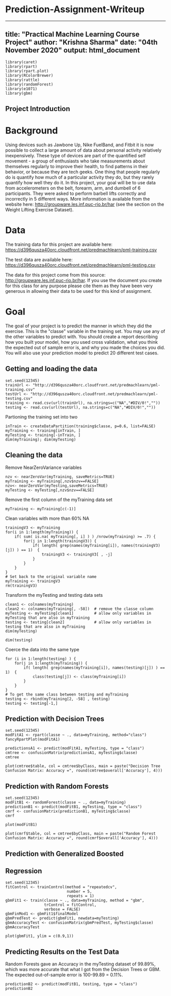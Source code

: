 # Prediction-Assignment-Writeup

---
title: "Practical Machine Learning Course Project"
author: "Krishna Sharma"
date: "04th November 2020"
output: html_document
---
```{r}
library(caret)
library(rpart)
library(rpart.plot)
library(RColorBrewer)
library(rattle)
library(randomForest)
library(e1071)
library(gbm)
```

## Project Introduction

# Background

Using devices such as Jawbone Up, Nike FuelBand, and Fitbit it is now possible to collect a large amount of data about personal activity relatively inexpensively. These type of devices are part of the quantified self movement - a group of enthusiasts who take measurements about themselves regularly to improve their health, to find patterns in their behavior, or because they are tech geeks. One thing that people regularly do is quantify how much of a particular activity they do, but they rarely quantify how well they do it. In this project, your goal will be to use data from accelerometers on the belt, forearm, arm, and dumbell of 6 participants. They were asked to perform barbell lifts correctly and incorrectly in 5 different ways. More information is available from the website here: http://groupware.les.inf.puc-rio.br/har (see the section on the Weight Lifting Exercise Dataset).

# Data

The training data for this project are available here: https://d396qusza40orc.cloudfront.net/predmachlearn/pml-training.csv

The test data are available here: https://d396qusza40orc.cloudfront.net/predmachlearn/pml-testing.csv

The data for this project come from this source: http://groupware.les.inf.puc-rio.br/har. If you use the document you create for this class for any purpose please cite them as they have been very generous in allowing their data to be used for this kind of assignment.

# Goal

The goal of your project is to predict the manner in which they did the exercise. This is the "classe" variable in the training set. You may use any of the other variables to predict with. You should create a report describing how you built your model, how you used cross validation, what you think the expected out of sample error is, and why you made the choices you did. You will also use your prediction model to predict 20 different test cases.

## Getting and loading the data

```{r}
set.seed(12345)
trainUrl <- "http://d396qusza40orc.cloudfront.net/predmachlearn/pml-training.csv"
testUrl <- "http://d396qusza40orc.cloudfront.net/predmachlearn/pml-testing.csv"
training <- read.csv(url(trainUrl), na.strings=c("NA","#DIV/0!",""))
testing <- read.csv(url(testUrl), na.strings=c("NA","#DIV/0!",""))
```

Partioning the training set into two

```{r}
inTrain <- createDataPartition(training$classe, p=0.6, list=FALSE)
myTraining <- training[inTrain, ]
myTesting <- training[-inTrain, ]
dim(myTraining); dim(myTesting)
```

## Cleaning the data

Remove NearZeroVariance variables

```{r}
nzv <- nearZeroVar(myTraining, saveMetrics=TRUE)
myTraining <- myTraining[,nzv$nzv==FALSE]
nzv<- nearZeroVar(myTesting,saveMetrics=TRUE)
myTesting <- myTesting[,nzv$nzv==FALSE]
```

Remove the first column of the myTraining data set

```{r}
myTraining <- myTraining[c(-1)]
```

Clean variables with more than 60% NA

```{r}
trainingV3 <- myTraining
for(i in 1:length(myTraining)) {
    if( sum( is.na( myTraining[, i] ) ) /nrow(myTraining) >= .7) {
        for(j in 1:length(trainingV3)) {
            if( length( grep(names(myTraining[i]), names(trainingV3)[j]) ) == 1)  {
                trainingV3 <- trainingV3[ , -j]
            }   
        } 
    }
}
# Set back to the original variable name
myTraining <- trainingV3
rm(trainingV3)
```

Transform the myTesting and testing data sets

```{r}
clean1 <- colnames(myTraining)
clean2 <- colnames(myTraining[, -58])  # remove the classe column
myTesting <- myTesting[clean1]         # allow only variables in myTesting that are also in myTraining
testing <- testing[clean2]             # allow only variables in testing that are also in myTraining
dim(myTesting)
```

```{r}
dim(testing)
```

Coerce the data into the same type

```{r}
for (i in 1:length(testing) ) {
    for(j in 1:length(myTraining)) {
        if( length( grep(names(myTraining[i]), names(testing)[j]) ) == 1)  {
            class(testing[j]) <- class(myTraining[i])
        }      
    }      
}
# To get the same class between testing and myTraining
testing <- rbind(myTraining[2, -58] , testing)
testing <- testing[-1,]
```

## Prediction with Decision Trees

```{r}
set.seed(12345)
modFitA1 <- rpart(classe ~ ., data=myTraining, method="class")
fancyRpartPlot(modFitA1)
```

```{r}
predictionsA1 <- predict(modFitA1, myTesting, type = "class")
cmtree <- confusionMatrix(predictionsA1, myTesting$classe)
cmtree
```

```{r}
plot(cmtree$table, col = cmtree$byClass, main = paste("Decision Tree Confusion Matrix: Accuracy =", round(cmtree$overall['Accuracy'], 4)))
```

## Prediction with Random Forests

```{r}
set.seed(12345)
modFitB1 <- randomForest(classe ~ ., data=myTraining)
predictionB1 <- predict(modFitB1, myTesting, type = "class")
cmrf <- confusionMatrix(predictionB1, myTesting$classe)
cmrf
```

```{r}
plot(modFitB1)
```

```{r}
plot(cmrf$table, col = cmtree$byClass, main = paste("Random Forest Confusion Matrix: Accuracy =", round(cmrf$overall['Accuracy'], 4)))
```

## Prediction with Generalized Boosted 

## Regression

```{r}
set.seed(12345)
fitControl <- trainControl(method = "repeatedcv",
                           number = 5,
                           repeats = 1)
gbmFit1 <- train(classe ~ ., data=myTraining, method = "gbm",
                 trControl = fitControl,
                 verbose = FALSE)
gbmFinMod1 <- gbmFit1$finalModel
gbmPredTest <- predict(gbmFit1, newdata=myTesting)
gbmAccuracyTest <- confusionMatrix(gbmPredTest, myTesting$classe)
gbmAccuracyTest
```

```{r}
plot(gbmFit1, ylim = c(0.9,1))
```

## Predicting Results on the Test Data

Random Forests gave an Accuracy in the myTesting dataset of 99.89%, which was more accurate that what I got from the Decision Trees or GBM. The expected out-of-sample error is 100-99.89 = 0.11%.

```{r}
predictionB2 <- predict(modFitB1, testing, type = "class")
predictionB2
```
